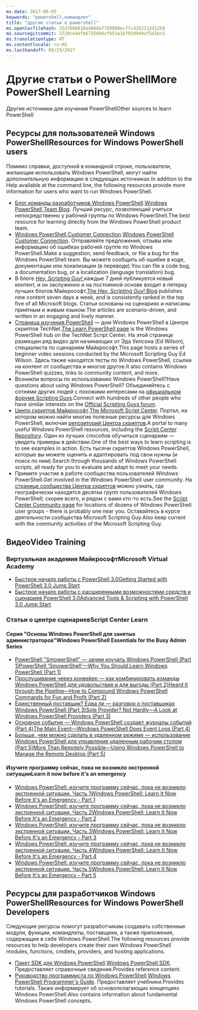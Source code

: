 ```yaml
---
ms.date: 2017-06-05
keywords: "powershell,командлет"
title: "другие статьи о powershell"
ms.openlocfilehash: 32d7006010a4808a77d9800ec77c4352213d12b9
ms.sourcegitcommit: 3720ce4efb6735694cfb53a1b793d949af5d1bc5
ms.translationtype: HT
ms.contentlocale: ru-RU
ms.lasthandoff: 09/29/2017
---
```

# <a name="more-powershell-learning"></a><span data-ttu-id="12fda-103">Другие статьи о PowerShell</span><span class="sxs-lookup"><span data-stu-id="12fda-103">More PowerShell Learning</span></span>

<span data-ttu-id="12fda-104">Другие источники для изучения PowerShell</span><span class="sxs-lookup"><span data-stu-id="12fda-104">Other sources to learn PowerShell</span></span>  

## <a name="resources-for-windows-powershell-users"></a><span data-ttu-id="12fda-105">Ресурсы для пользователей Windows PowerShell</span><span class="sxs-lookup"><span data-stu-id="12fda-105">Resources for Windows PowerShell users</span></span>

<span data-ttu-id="12fda-106">Помимо справки, доступной в командной строке, пользователи, желающие использовать Windows PowerShell, могут найти дополнительную информацию в следующих источниках.</span><span class="sxs-lookup"><span data-stu-id="12fda-106">In addition to the Help available at the command line, the following resources provide more information for users who want to run Windows PowerShell.</span></span>

- <span data-ttu-id="12fda-107">[Блог команды разработчиков Windows PowerShell](http://blogs.msdn.com/b/powershell/).</span><span class="sxs-lookup"><span data-stu-id="12fda-107">[Windows PowerShell Team Blog](http://blogs.msdn.com/b/powershell/).</span></span> <span data-ttu-id="12fda-108">Лучший ресурс, позволяющий учиться непосредственно у рабочей группы по Windows PowerShell.</span><span class="sxs-lookup"><span data-stu-id="12fda-108">The best resource for learning directly from the Windows PowerShell product team.</span></span>
- <span data-ttu-id="12fda-109">[Windows PowerShell Customer Connection](http://Connect.Microsoft.com/PowerShell).</span><span class="sxs-lookup"><span data-stu-id="12fda-109">[Windows PowerShell Customer Connection](http://Connect.Microsoft.com/PowerShell).</span></span> <span data-ttu-id="12fda-110">Отправляйте предложения, отзывы или информацию об ошибках рабочей группе по Windows PowerShell.</span><span class="sxs-lookup"><span data-stu-id="12fda-110">Make a suggestion, send feedback, or file a bug for the Windows PowerShell team.</span></span> <span data-ttu-id="12fda-111">Вы можете сообщить об ошибке в коде, документации или локализации (в переводе).</span><span class="sxs-lookup"><span data-stu-id="12fda-111">You can file a code bug, a documentation bug, or a localization (language translation) bug.</span></span>
- <span data-ttu-id="12fda-112">В блоге [Hey, Scripting Guy! ](https://blogs.technet.microsoft.com/heyscriptingguy/) каждые 7 дней публикуется новый контент, и он заслуженно и на постоянной основе входит в пятерку лучших блогов Майкрософт.</span><span class="sxs-lookup"><span data-stu-id="12fda-112">[The Hey, Scripting Guy! Blog](https://blogs.technet.microsoft.com/heyscriptingguy/) publishes new content seven days a week, and is consistently ranked in the top five of all Microsoft blogs.</span></span> <span data-ttu-id="12fda-113">Статьи основаны на сценариях и написаны приятным и живым языком.</span><span class="sxs-lookup"><span data-stu-id="12fda-113">The articles are scenario-driven, and written in an engaging and lively manner.</span></span>
- <span data-ttu-id="12fda-114">[Страница изучения PowerShell](https://blogs.technet.microsoft.com/heyscriptingguy/2015/01/04/weekend-scripter-the-best-ways-to-learn-powershell/) — дом Windows PowerShell в Центре скриптов TechNet.</span><span class="sxs-lookup"><span data-stu-id="12fda-114">[The Learn PowerShell page](https://blogs.technet.microsoft.com/heyscriptingguy/2015/01/04/weekend-scripter-the-best-ways-to-learn-powershell/) is the Windows PowerShell hub on the TechNet Script Center.</span></span> <span data-ttu-id="12fda-115">На этой странице размещен ряд видео для начинающих от Эда Уилсона (Ed Wilson), специалиста по сценариям Майкрософт.</span><span class="sxs-lookup"><span data-stu-id="12fda-115">This page hosts a series of beginner video sessions conducted by the Microsoft Scripting Guy Ed Wilson.</span></span> <span data-ttu-id="12fda-116">Здесь также находятся тесты по Windows PowerShell, ссылки на контент от сообщества и многое другое.</span><span class="sxs-lookup"><span data-stu-id="12fda-116">It also contains Windows PowerShell quizzes, links to community content, and more.</span></span>
- <span data-ttu-id="12fda-117">Возникли вопросы по использованию Windows PowerShell?</span><span class="sxs-lookup"><span data-stu-id="12fda-117">Have questions about using Windows PowerShell?</span></span> <span data-ttu-id="12fda-118">Объединяйтесь с сотнями других людей с похожими интересами на [официальном форуме Scripting Guys](http://social.technet.microsoft.com/forums/itcg/threads/).</span><span class="sxs-lookup"><span data-stu-id="12fda-118">Connect with hundreds of other people who have similar interests on the [Official Scripting Guys forum](http://social.technet.microsoft.com/forums/itcg/threads/).</span></span>
- <span data-ttu-id="12fda-119">[Центр скриптов Майкрософт](https://technet.microsoft.com/scriptcenter).</span><span class="sxs-lookup"><span data-stu-id="12fda-119">[The Microsoft Script Center](https://technet.microsoft.com/scriptcenter).</span></span> <span data-ttu-id="12fda-120">Портал, на котором можно найти многие полезные ресурсы для Windows PowerShell, включая [репозиторий Центра скриптов](http://gallery.technet.microsoft.com/scriptcenter/).</span><span class="sxs-lookup"><span data-stu-id="12fda-120">A portal to many useful Windows PowerShell resources, including the [Script Center Repository](http://gallery.technet.microsoft.com/scriptcenter/).</span></span> <span data-ttu-id="12fda-121">Один из лучших способов обучиться сценариям — увидеть примеры в действии.</span><span class="sxs-lookup"><span data-stu-id="12fda-121">One of the best ways to learn scripting is to see examples in action.</span></span> <span data-ttu-id="12fda-122">Есть тысячи скриптов Windows PowerShell, которые вы можете оценить и адаптировать под свои нужны (и поиск по ним).</span><span class="sxs-lookup"><span data-stu-id="12fda-122">Search through thousands of Windows PowerShell scripts, all ready for you to evaluate and adapt to meet your needs.</span></span>
- <span data-ttu-id="12fda-123">Примите участие в работе сообщества пользователей Windows PowerShell.</span><span class="sxs-lookup"><span data-stu-id="12fda-123">Get involved in the Windows PowerShell user community.</span></span> <span data-ttu-id="12fda-124">На [странице сообщества Центра скриптов](https://technet.microsoft.com/scriptcenter/hh182567.aspx) можно узнать, где географически находятся десятки групп пользователей Windows PowerShell; скорее всего, и рядом с вами кто-то есть.</span><span class="sxs-lookup"><span data-stu-id="12fda-124">See the [Script Center Community page](https://technet.microsoft.com/scriptcenter/hh182567.aspx) for locations of dozens of Windows PowerShell user groups - there is probably one near you.</span></span> <span data-ttu-id="12fda-125">Оставайтесь в курсе деятельности сообщества Microsoft Scripting Guy.</span><span class="sxs-lookup"><span data-stu-id="12fda-125">Also keep current with the community activities of the Microsoft Scripting Guy.</span></span>

## <a name="video-training"></a><span data-ttu-id="12fda-126">Видео</span><span class="sxs-lookup"><span data-stu-id="12fda-126">Video Training</span></span>

### <a name="microsoft-virtual-academy"></a><span data-ttu-id="12fda-127">Виртуальная академия Майкрософт</span><span class="sxs-lookup"><span data-stu-id="12fda-127">Microsoft Virtual Academy</span></span>
- [<span data-ttu-id="12fda-128">Быстрое начало работы с PowerShell 3.0</span><span class="sxs-lookup"><span data-stu-id="12fda-128">Getting Started with PowerShell 3.0 Jump Start</span></span>](https://mva.microsoft.com/en-US/training-courses/getting-started-with-powershell-30-jump-start-8276)
- [<span data-ttu-id="12fda-129">Быстрое начало работы с расширенными возможностями средств и сценариев PowerShell 3.0</span><span class="sxs-lookup"><span data-stu-id="12fda-129">Advanced Tools & Scripting with PowerShell 3.0 Jump Start</span></span>](https://mva.microsoft.com/en-US/training-courses/advanced-tools-scripting-with-powershell-30-jump-start-8231)

### <a name="script-center-learn"></a><span data-ttu-id="12fda-130">Статьи о центре сценариев</span><span class="sxs-lookup"><span data-stu-id="12fda-130">Script Center Learn</span></span>
#### <a name="windows-powershell-essentials-for-the-busy-admin-series"></a><span data-ttu-id="12fda-131">Серия "Основы Windows PowerShell для занятых администраторов"</span><span class="sxs-lookup"><span data-stu-id="12fda-131">Windows PowerShell Essentials for the Busy Admin Series</span></span>
- [<span data-ttu-id="12fda-132">PowerShell "SmowerShell" — зачем изучать Windows PowerShell &#40;Part 1&#41;</span><span class="sxs-lookup"><span data-stu-id="12fda-132">PowerShell 'SmowerShell'—Why You Should Learn Windows PowerShell &#40;Part 1&#41;</span></span>](http://dlbmodigital.microsoft.com/webcasts/wmv/23976_Dnl_L.wmv)
- [<span data-ttu-id="12fda-133">Прослушивание через конвейер — как комбинировать команды Windows PowerShell для удовольствия и для выгоды &#40;Part 2&#41;</span><span class="sxs-lookup"><span data-stu-id="12fda-133">Heard It through the Pipeline—How to Compound Windows PowerShell Commands for Fun and Profit &#40;Part 2&#41;</span></span>](http://dlbmodigital.microsoft.com/webcasts/wmv/23977_Dnl_L.wmv)
- [<span data-ttu-id="12fda-134">Единственный поставщик? Едва ли — разговор о поставщиках Windows PowerShell &#40;Part 3&#41;</span><span class="sxs-lookup"><span data-stu-id="12fda-134">Sole Provider? Not Hardly—A Look at Windows PowerShell Providers &#40;Part 3&#41;</span></span>](http://dlbmodigital.microsoft.com/webcasts/wmv/23978_Dnl_L.wmv)
- [<span data-ttu-id="12fda-135">Основное событие — Windows PowerShell создает журналы событий &#40;Part 4&#41;</span><span class="sxs-lookup"><span data-stu-id="12fda-135">The Main Event—Windows PowerShell Does Event Logs &#40;Part 4&#41;</span></span>](http://dlbmodigital.microsoft.com/webcasts/wmv/23979_Dnl_L.wmv)
- [<span data-ttu-id="12fda-136">Больше, чем можно сделать в удаленном режиме — использование Windows PowerShell для управления удаленным рабочим столом &#40;Part 5&#41;</span><span class="sxs-lookup"><span data-stu-id="12fda-136">More Than Remotely Possible—Using Windows PowerShell to Manage the Remote Desktop &#40;Part 5&#41;</span></span>](http://dlbmodigital.microsoft.com/webcasts/wmv/23980_Dnl_L.wmv)

#### <a name="learn-it-now-before-its-an-emergency"></a><span data-ttu-id="12fda-137">Изучите программу сейчас, пока не возникло экстренной ситуации</span><span class="sxs-lookup"><span data-stu-id="12fda-137">Learn it now before it's an emergency</span></span>
- [<span data-ttu-id="12fda-138">Windows PowerShell: изучите программу сейчас, пока не возникло экстренной ситуации. Часть 1</span><span class="sxs-lookup"><span data-stu-id="12fda-138">Windows PowerShell: Learn It Now Before It's an Emergency - Part 1</span></span>](http://dlbmodigital.microsoft.com/webcasts/wmv/1032481530_Dnl_L.wmv)
- [<span data-ttu-id="12fda-139">Windows PowerShell: изучите программу сейчас, пока не возникло экстренной ситуации. Часть 2</span><span class="sxs-lookup"><span data-stu-id="12fda-139">Windows PowerShell: Learn It Now Before It's an Emergency - Part 2</span></span>](http://dlbmodigital.microsoft.com/webcasts/wmv/1032481542_Dnl_L.wmv)
- [<span data-ttu-id="12fda-140">Windows PowerShell: изучите программу сейчас, пока не возникло экстренной ситуации. Часть 3</span><span class="sxs-lookup"><span data-stu-id="12fda-140">Windows PowerShell: Learn It Now Before It's an Emergency - Part 3</span></span>](http://dlbmodigital.microsoft.com/webcasts/wmv/1032481548_Dnl_L.wmv)
- [<span data-ttu-id="12fda-141">Windows PowerShell: изучите программу сейчас, пока не возникло экстренной ситуации. Часть 4</span><span class="sxs-lookup"><span data-stu-id="12fda-141">Windows PowerShell: Learn It Now Before It's an Emergency - Part 4</span></span>](http://dlbmodigital.microsoft.com/webcasts/wmv/1032481552_Dnl_L.wmv)
- [<span data-ttu-id="12fda-142">Windows PowerShell: изучите программу сейчас, пока не возникло экстренной ситуации. Часть 5</span><span class="sxs-lookup"><span data-stu-id="12fda-142">Windows PowerShell: Learn It Now Before It's an Emergency - Part 5</span></span>](http://dlbmodigital.microsoft.com/webcasts/wmv/1032481554_Dnl_L.wmv)

## <a name="resources-for-windows-powershell-developers"></a><span data-ttu-id="12fda-143">Ресурсы для разработчиков Windows PowerShell</span><span class="sxs-lookup"><span data-stu-id="12fda-143">Resources for Windows PowerShell Developers</span></span>

<span data-ttu-id="12fda-144">Следующие ресурсы помогут разработчикам создавать собственные модули, функции, командлеты, поставщики, а также приложения, содержащие в себе Windows PowerShell.</span><span class="sxs-lookup"><span data-stu-id="12fda-144">The following resources provide resources to help developers create their own Windows PowerShell modules, functions, cmdlets, providers, and hosting applications.</span></span>

- <span data-ttu-id="12fda-145">[Пакет SDK для Windows PowerShell](http://go.microsoft.com/fwlink/p/?LinkID=89595).</span><span class="sxs-lookup"><span data-stu-id="12fda-145">[Windows PowerShell SDK](http://go.microsoft.com/fwlink/p/?LinkID=89595).</span></span> <span data-ttu-id="12fda-146">Предоставляет справочные сведения.</span><span class="sxs-lookup"><span data-stu-id="12fda-146">Provides reference content.</span></span>
- <span data-ttu-id="12fda-147">[Руководство программиста по Windows PowerShell](http://go.microsoft.com/fwlink/p/?LinkID=89596).</span><span class="sxs-lookup"><span data-stu-id="12fda-147">[Windows PowerShell Programmer's Guide](http://go.microsoft.com/fwlink/p/?LinkID=89596).</span></span> <span data-ttu-id="12fda-148">Предоставляет учебники.</span><span class="sxs-lookup"><span data-stu-id="12fda-148">Provides tutorials.</span></span> <span data-ttu-id="12fda-149">Также информирует об основополагающих концепциях Windows PowerShell.</span><span class="sxs-lookup"><span data-stu-id="12fda-149">Also contains information about fundamental Windows PowerShell concepts.</span></span>

